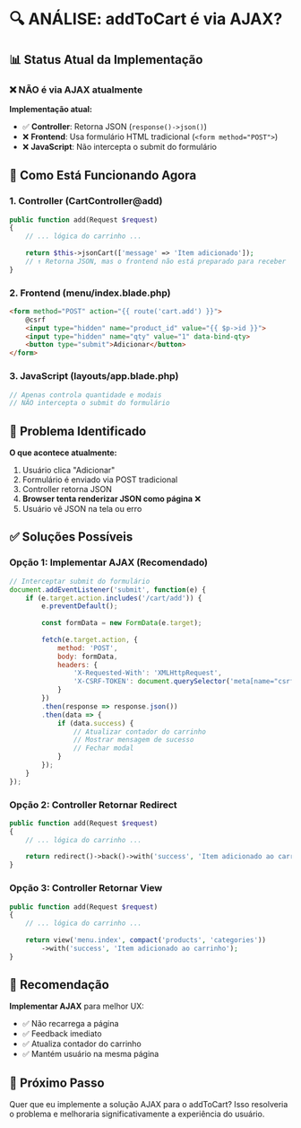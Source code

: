 # 🔍 **ANÁLISE: addToCart é via AJAX?**

## 📊 **Status Atual da Implementação**

### **❌ NÃO é via AJAX atualmente**

**Implementação atual:**
- ✅ **Controller**: Retorna JSON (`response()->json()`)
- ❌ **Frontend**: Usa formulário HTML tradicional (`<form method="POST">`)
- ❌ **JavaScript**: Não intercepta o submit do formulário

## 🔧 **Como Está Funcionando Agora**

### **1. Controller (CartController@add)**
```php
public function add(Request $request)
{
    // ... lógica do carrinho ...
    
    return $this->jsonCart(['message' => 'Item adicionado']);
    // ↑ Retorna JSON, mas o frontend não está preparado para receber
}
```

### **2. Frontend (menu/index.blade.php)**
```html
<form method="POST" action="{{ route('cart.add') }}">
    @csrf
    <input type="hidden" name="product_id" value="{{ $p->id }}">
    <input type="hidden" name="qty" value="1" data-bind-qty>
    <button type="submit">Adicionar</button>
</form>
```

### **3. JavaScript (layouts/app.blade.php)**
```javascript
// Apenas controla quantidade e modais
// NÃO intercepta o submit do formulário
```

## 🚨 **Problema Identificado**

**O que acontece atualmente:**
1. Usuário clica "Adicionar"
2. Formulário é enviado via POST tradicional
3. Controller retorna JSON
4. **Browser tenta renderizar JSON como página** ❌
5. Usuário vê JSON na tela ou erro

## ✅ **Soluções Possíveis**

### **Opção 1: Implementar AJAX (Recomendado)**
```javascript
// Interceptar submit do formulário
document.addEventListener('submit', function(e) {
    if (e.target.action.includes('/cart/add')) {
        e.preventDefault();
        
        const formData = new FormData(e.target);
        
        fetch(e.target.action, {
            method: 'POST',
            body: formData,
            headers: {
                'X-Requested-With': 'XMLHttpRequest',
                'X-CSRF-TOKEN': document.querySelector('meta[name="csrf-token"]').content
            }
        })
        .then(response => response.json())
        .then(data => {
            if (data.success) {
                // Atualizar contador do carrinho
                // Mostrar mensagem de sucesso
                // Fechar modal
            }
        });
    }
});
```

### **Opção 2: Controller Retornar Redirect**
```php
public function add(Request $request)
{
    // ... lógica do carrinho ...
    
    return redirect()->back()->with('success', 'Item adicionado ao carrinho');
}
```

### **Opção 3: Controller Retornar View**
```php
public function add(Request $request)
{
    // ... lógica do carrinho ...
    
    return view('menu.index', compact('products', 'categories'))
        ->with('success', 'Item adicionado ao carrinho');
}
```

## 🎯 **Recomendação**

**Implementar AJAX** para melhor UX:
- ✅ Não recarrega a página
- ✅ Feedback imediato
- ✅ Atualiza contador do carrinho
- ✅ Mantém usuário na mesma página

## 🚀 **Próximo Passo**

Quer que eu implemente a solução AJAX para o addToCart? Isso resolveria o problema e melhoraria significativamente a experiência do usuário.
